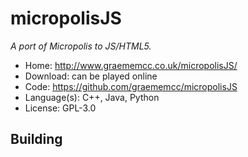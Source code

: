 # micropolisJS

_A port of Micropolis to JS/HTML5._

- Home: http://www.graememcc.co.uk/micropolisJS/
- Download: can be played online
- Code: https://github.com/graememcc/micropolisJS
- Language(s): C++, Java, Python
- License: GPL-3.0

## Building
